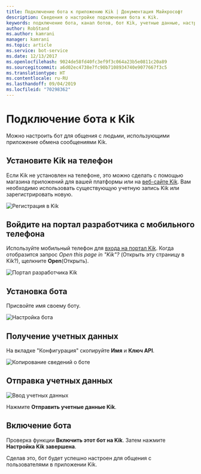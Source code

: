```yaml
---
title: Подключение бота к приложению Kik | Документация Майкрософт
description: Сведения о настройке подключения бота к Kik.
keywords: подключение бота, канал ботов, бот Kik, учетные данные, настройка, телефон
author: RobStand
ms.author: kamrani
manager: kamrani
ms.topic: article
ms.service: bot-service
ms.date: 12/13/2017
ms.openlocfilehash: 9024de58fd40fc3ef9f3c064a23b5e0811c20a89
ms.sourcegitcommit: a6d02ec4738e7fc90b7108934740e9077667f3c5
ms.translationtype: HT
ms.contentlocale: ru-RU
ms.lasthandoff: 09/04/2019
ms.locfileid: "70298362"
---
```

# <a name="connect-a-bot-to-kik"></a>Подключение бота к Kik

Можно настроить бот для общения с людьми, использующими приложение обмена сообщениями Kik.

## <a name="install-kik-on-your-phone"></a>Установите Kik на телефон

Если Kik не установлен на телефоне, это можно сделать с помощью магазина приложений для вашей платформы или на <a href="https://www.kik.com/" target="_blank">веб-сайте Kik</a>. Вам необходимо использовать существующую учетную запись Kik или зарегистрировать новую.

![Регистрация в Kik](./media/channels/kik-signup.png)

## <a name="log-into-the-dev-portal-with-your-mobile-phone"></a>Войдите на портал разработчика с мобильного телефона

Используйте мобильный телефон для <a href="https://dev.kik.com" target="_blank">входа на портал Kik</a>. Когда отобразится запрос _Open this page in "Kik"?_ (Открыть эту страницу в Kik?), щелкните **Open**(Открыть). 

![Портал разработчика Kik](./media/channels/kik-dev-portal.png)

## <a name="follow-the-bot-setup-process"></a>Установка бота

Присвойте имя своему боту.

![Настройка бота](./media/channels/kik-phone.png)

## <a name="gather-credentials"></a>Получение учетных данных

На вкладке "Конфигурация" скопируйте **Имя** и **Ключ API**.

![Копирование сведений о боте](./media/channels/kik-configure.png)

## <a name="submit-credentials"></a>Отправка учетных данных

![Ввод учетных данных](./media/channels/kik-creds.png)

Нажмите **Отправить учетные данные Kik**.

## <a name="enable-the-bot"></a>Включение бота

Проверка функции **Включить этот бот на Kik**. Затем нажмите **Настройка Kik завершена**.

Сделав это, бот будет успешно настроен для общения с пользователями в приложении Kik.
